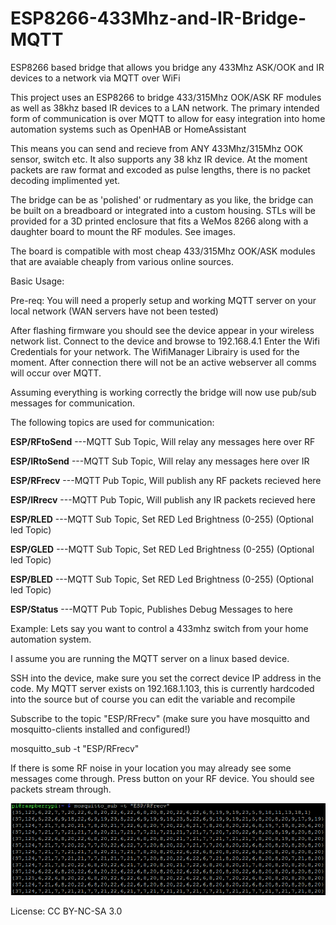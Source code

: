 # ESP8266-433Mhz-and-IR-Bridge-MQTT
ESP8266 based bridge that allows you bridge any 433Mhz ASK/OOK and IR devices to a network via MQTT over WiFi

This project uses an ESP8266 to bridge 433/315Mhz OOK/ASK RF modules as well as 38khz based IR devices to a LAN network.
The primary intended form of communication is over MQTT to allow for easy integration into home automation systems such as OpenHAB or HomeAssistant

This means you can send and recieve from ANY 433Mhz/315Mhz OOK sensor, switch etc.
It also supports any 38 khz IR device. At the moment packets are raw format and excoded as pulse lengths, 
there is no packet decoding implimented yet.

The bridge can be as 'polished' or rudmentary as you like, the bridge can be built on a breadboard or integrated into a custom housing.
STLs will be provided for a 3D printed enclosure that fits a WeMos 8266 along with a daughter board to mount the RF modules. See images.

The board is compatible with most cheap 433/315Mhz OOK/ASK modules that are avaiable cheaply from various online sources. 

Basic Usage:

Pre-req:
You will need a properly setup and working MQTT server on your local network (WAN servers have not been tested)

After flashing firmware you should see the device appear in your wireless network list. Connect to the device and browse to 192.168.4.1
Enter the Wifi Credentials for your network. The WifiManager Librairy is used for the moment. After connection there will not be an active webserver
all comms will occur over MQTT.

Assuming everything is working correctly the bridge will now use pub/sub messages for communication.

The following topics are used for communication:

<b>ESP/RFtoSend</b>  ---MQTT Sub Topic, Will relay any messages here over RF

<b>ESP/IRtoSend</b>  ---MQTT Sub Topic, Will relay any messages here over IR

<b>ESP/RFrecv</b>  ---MQTT Pub Topic, Will publish any RF packets recieved here

<b>ESP/IRrecv</b> ---MQTT Pub Topic, Will publish any IR packets recieved here

<b>ESP/RLED</b>      ---MQTT Sub Topic, Set RED Led Brightness (0-255) (Optional led Topic)

<b>ESP/GLED</b>      ---MQTT Sub Topic, Set RED Led Brightness (0-255) (Optional led Topic)

<b>ESP/BLED</b>     ---MQTT Sub Topic, Set RED Led Brightness (0-255) (Optional led Topic)

<b>ESP/Status</b>   ---MQTT Pub Topic, Publishes Debug Messages to here

Example:
Lets say you want to control a 433mhz switch from your home automation system.

I assume you are running the MQTT server on a linux based device. 

SSH into the device, make sure you set the correct device IP address in the code.
My MQTT server exists on 192.168.1.103, this is currently hardcoded into the source
but of course you can edit the variable and recompile

Subscribe to the topic "ESP/RFrecv" (make sure you have mosquitto and mosquitto-clients installed and configured!)

mosquitto_sub -t "ESP/RFrecv"

If there is some RF noise in your location you may already see some messages come through. Press button on your RF device.
You should see packets stream through.

![alt text](https://raw.githubusercontent.com/AlessandroAU/ESP8266-433Mhz-and-IR-Bridge-MQTT/master/Images/example/sub.PNG)


License: CC BY-NC-SA 3.0